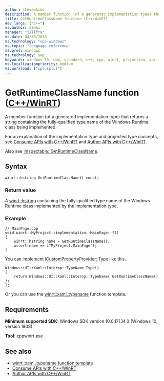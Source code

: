 ```yaml
---
author: stevewhims
description: A member function (of a generated implementation type) that returns a string containing the fully-qualified type name of the Windows Runtime class being implemented.
title: GetRuntimeClassName function (C++/WinRT)
dev_langs: ["C++"]
ms.author: stwhi
manager: "jillfra"
ms.date: 04/30/2018
ms.technology: "cpp-windows"
ms.topic: "language-reference"
ms.prod: windows
ms.technology: uwp
keywords: windows 10, uwp, standard, c++, cpp, winrt, projection, api, reference, runtime, class, name, string
ms.localizationpriority: medium
ms.workload: ["cplusplus"]
---
```


# GetRuntimeClassName function ([C++/WinRT](/windows/uwp/cpp-and-winrt-apis/intro-to-using-cpp-with-winrt))
A member function (of a generated implementation type) that returns a string containing the fully-qualified type name of the Windows Runtime class being implemented.

For an explanation of the implementation type and projected type concepts, see [Consume APIs with C++/WinRT](/windows/uwp/cpp-and-winrt-apis/consume-apis.md) and [Author APIs with C++/WinRT](/windows/uwp/cpp-and-winrt-apis/author-apis.md).

Also see [IInspectable::GetRuntimeClassName](https://msdn.microsoft.com/en-us/library/br205823).

## Syntax
```cppwinrt
winrt::hstring GetRuntimeClassName() const;
```

### Return value
A [winrt::hstring](hstring.md) containing the fully-qualified type name of the Windows Runtime class implemented by the implementation type.

### Example
```cppwinrt
// MainPage.cpp
void winrt::MyProject::implementation::MainPage::f()
{
	winrt::hstring name = GetRuntimeClassName();
	assert(name == L"MyProject.MainPage");
}
```

You can implement [ICustomPropertyProvider::Type](/uwp/api/windows.ui.xaml.data.icustompropertyprovider.type) like this.

```cppwinrt
Windows::UI::Xaml::Interop::TypeName Type()
{
	return Windows::UI::Xaml::Interop::TypeName{ GetRuntimeClassName() };
};
```

Or you can use the [winrt::xaml_typename](xaml-typename.md) function template.

## Requirements
**Minimum supported SDK:** Windows SDK version 10.0.17134.0 (Windows 10, version 1803)

**Tool:** cppwinrt.exe

## See also 
* [winrt::xaml_typename function template](xaml-typename.md)
* [Consume APIs with C++/WinRT](/windows/uwp/cpp-and-winrt-apis/consume-apis.md)
* [Author APIs with C++/WinRT](/windows/uwp/cpp-and-winrt-apis/author-apis.md)
